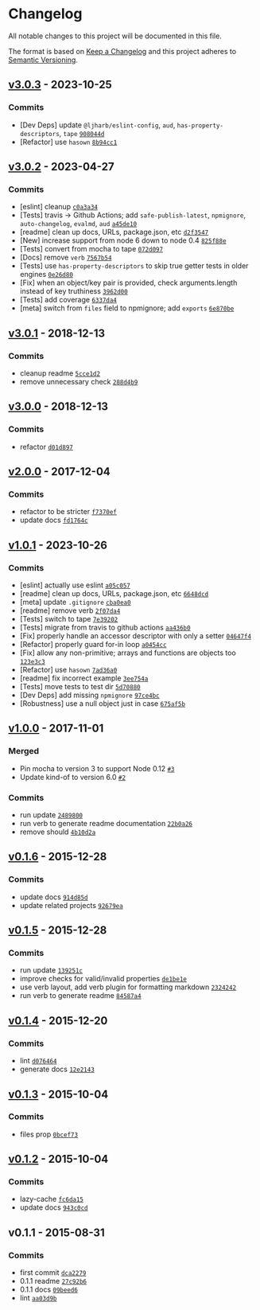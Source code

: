 # Changelog

All notable changes to this project will be documented in this file.

The format is based on [Keep a Changelog](https://keepachangelog.com/en/1.0.0/)
and this project adheres to [Semantic Versioning](https://semver.org/spec/v2.0.0.html).

## [v3.0.3](https://github.com/inspect-js/is-accessor-descriptor/compare/v3.0.2...v3.0.3) - 2023-10-25

### Commits

- [Dev Deps] update `@ljharb/eslint-config`, `aud`, `has-property-descriptors`, `tape` [`908044d`](https://github.com/inspect-js/is-accessor-descriptor/commit/908044d05559496cddf61b8f634641e879305f24)
- [Refactor] use `hasown` [`8b94cc1`](https://github.com/inspect-js/is-accessor-descriptor/commit/8b94cc153ba580143fe27bab0437199e873e58e3)

## [v3.0.2](https://github.com/inspect-js/is-accessor-descriptor/compare/v3.0.1...v3.0.2) - 2023-04-27

### Commits

- [eslint] cleanup [`c0a3a34`](https://github.com/inspect-js/is-accessor-descriptor/commit/c0a3a34eabaed6634dd674600df2c647688d3a31)
- [Tests] travis -&gt; Github Actions; add `safe-publish-latest`, `npmignore`, `auto-changelog`, `evalmd`, `aud` [`a45de10`](https://github.com/inspect-js/is-accessor-descriptor/commit/a45de10c8020a350df860c2c4fe7697a74cdb943)
- [readme] clean up docs, URLs, package.json, etc [`d2f3547`](https://github.com/inspect-js/is-accessor-descriptor/commit/d2f354741f4fecc8c0e1ed6a83d351028a2ce2ba)
- [New] increase support from node 6 down to node 0.4 [`825f88e`](https://github.com/inspect-js/is-accessor-descriptor/commit/825f88e69da75476b638e9879296a37d370ce9fd)
- [Tests] convert from mocha to tape [`072d097`](https://github.com/inspect-js/is-accessor-descriptor/commit/072d097f5bbe1d6383ec38c13bbe67b491c0c671)
- [Docs] remove `verb` [`7567b54`](https://github.com/inspect-js/is-accessor-descriptor/commit/7567b54961b87af9ae890584089f5f29f19d8537)
- [Tests] use `has-property-descriptors` to skip true getter tests in older engines [`0e26d80`](https://github.com/inspect-js/is-accessor-descriptor/commit/0e26d806b7f97e23f287eac39bb352e772ac3f3b)
- [Fix] when an object/key pair is provided, check arguments.length instead of key truthiness [`3962d00`](https://github.com/inspect-js/is-accessor-descriptor/commit/3962d006fbe65dce0bc0847e278af142829057cb)
- [Tests] add coverage [`6337da4`](https://github.com/inspect-js/is-accessor-descriptor/commit/6337da417af127694412e5f18ba853f47b9a4270)
- [meta] switch from `files` field to npmignore; add `exports` [`6e870be`](https://github.com/inspect-js/is-accessor-descriptor/commit/6e870be859d17221b11b8c9f2fcb3e8a1e649598)

## [v3.0.1](https://github.com/inspect-js/is-accessor-descriptor/compare/v3.0.0...v3.0.1) - 2018-12-13

### Commits

- cleanup readme [`5cce1d2`](https://github.com/inspect-js/is-accessor-descriptor/commit/5cce1d212f887f9b4afe2b29dd95d657e1ea210c)
- remove unnecessary check [`288d4b9`](https://github.com/inspect-js/is-accessor-descriptor/commit/288d4b9f407bd7a01a606456ac40b7c29d7fd407)

## [v3.0.0](https://github.com/inspect-js/is-accessor-descriptor/compare/v2.0.0...v3.0.0) - 2018-12-13

### Commits

- refactor [`d01d897`](https://github.com/inspect-js/is-accessor-descriptor/commit/d01d897175f09d3fb285a6bb22e4eb46a46a6045)

## [v2.0.0](https://github.com/inspect-js/is-accessor-descriptor/compare/v1.0.1...v2.0.0) - 2017-12-04

### Commits

- refactor to be stricter [`f7370ef`](https://github.com/inspect-js/is-accessor-descriptor/commit/f7370efe312e338c7f3175d76b973bdd838d0d27)
- update docs [`fd1764c`](https://github.com/inspect-js/is-accessor-descriptor/commit/fd1764c14dc6bfba668cb502dad57e5e03855ecf)

## [v1.0.1](https://github.com/inspect-js/is-accessor-descriptor/compare/v1.0.0...v1.0.1) - 2023-10-26

### Commits

- [eslint] actually use eslint [`a05c057`](https://github.com/inspect-js/is-accessor-descriptor/commit/a05c0576662de977798bcba0ffa037a1ffdb9f68)
- [readme] clean up docs, URLs, package.json, etc [`6648dcd`](https://github.com/inspect-js/is-accessor-descriptor/commit/6648dcde8c01fcb36f7d6aaa3f70e3563df54b67)
- [meta] update `.gitignore` [`cba0ea0`](https://github.com/inspect-js/is-accessor-descriptor/commit/cba0ea006594dd4583ba671c1643a1e96aaab7ff)
- [readme] remove verb [`2f07da4`](https://github.com/inspect-js/is-accessor-descriptor/commit/2f07da493d0c824b5738675999ea4a3db541c84e)
- [Tests] switch to tape [`7e39202`](https://github.com/inspect-js/is-accessor-descriptor/commit/7e392020781a23f4c1276e78da4bf8a798021d85)
- [Tests] migrate from travis to github actions [`aa436b0`](https://github.com/inspect-js/is-accessor-descriptor/commit/aa436b0bbeb03c1281e816445e4d495e582274c7)
- [Fix] properly handle an accessor descriptor with only a setter [`04647f4`](https://github.com/inspect-js/is-accessor-descriptor/commit/04647f45870a2d3a78e2ae8adf07b0e9d47e0fc9)
- [Refactor] properly guard for-in loop [`a0454cc`](https://github.com/inspect-js/is-accessor-descriptor/commit/a0454cca3ea0610c8cf5e0b70bd581689ded929a)
- [Fix] allow any non-primitive; arrays and functions are objects too [`123e3c3`](https://github.com/inspect-js/is-accessor-descriptor/commit/123e3c3da341a1a397e274805df88ed13646442f)
- [Refactor] use `hasown` [`7ad36a0`](https://github.com/inspect-js/is-accessor-descriptor/commit/7ad36a05be98c7f0ae3f4dc9b3a3df1fa392c7fd)
- [readme] fix incorrect example [`3ee754a`](https://github.com/inspect-js/is-accessor-descriptor/commit/3ee754af6cb65c690ccd9ade150b33e8ec2808f8)
- [Tests] move tests to test dir [`5d70880`](https://github.com/inspect-js/is-accessor-descriptor/commit/5d70880ae2256d1f5927dab02c0bf8fe78cafef3)
- [Dev Deps] add missing `npmignore` [`97ce4bc`](https://github.com/inspect-js/is-accessor-descriptor/commit/97ce4bca878e775672e3d7349906bd7fc7db5f24)
- [Robustness] use a null object just in case [`675af5b`](https://github.com/inspect-js/is-accessor-descriptor/commit/675af5b191ebe9e18fb65c0aecb2a5ae65a535e0)

## [v1.0.0](https://github.com/inspect-js/is-accessor-descriptor/compare/v0.1.6...v1.0.0) - 2017-11-01

### Merged

- Pin mocha to version 3 to support Node 0.12 [`#3`](https://github.com/inspect-js/is-accessor-descriptor/pull/3)
- Update kind-of to version 6.0 [`#2`](https://github.com/inspect-js/is-accessor-descriptor/pull/2)

### Commits

- run update [`2489800`](https://github.com/inspect-js/is-accessor-descriptor/commit/2489800869cbecf53e9bc3596916abf2e6008edb)
- run verb to generate readme documentation [`22b0a26`](https://github.com/inspect-js/is-accessor-descriptor/commit/22b0a2617ccbebd131247c29e3700ca860d37d06)
- remove should [`4b10d2a`](https://github.com/inspect-js/is-accessor-descriptor/commit/4b10d2aa721021d5f7af69c47f49a1691a8c3fcd)

## [v0.1.6](https://github.com/inspect-js/is-accessor-descriptor/compare/v0.1.5...v0.1.6) - 2015-12-28

### Commits

- update docs [`914d85d`](https://github.com/inspect-js/is-accessor-descriptor/commit/914d85d44b914b8b693889081942bf95ea172914)
- update related projects [`92679ea`](https://github.com/inspect-js/is-accessor-descriptor/commit/92679eab1c0eb16eef052218e309aa55b10ce606)

## [v0.1.5](https://github.com/inspect-js/is-accessor-descriptor/compare/v0.1.4...v0.1.5) - 2015-12-28

### Commits

- run update [`139251c`](https://github.com/inspect-js/is-accessor-descriptor/commit/139251c5225d7cdc2b6d16e5c6c713b515643ce8)
- improve checks for valid/invalid properties [`de1be1e`](https://github.com/inspect-js/is-accessor-descriptor/commit/de1be1e6250ca2f084f5d0ac43fed8dd4f607376)
- use verb layout, add verb plugin for formatting markdown [`2324242`](https://github.com/inspect-js/is-accessor-descriptor/commit/23242429e18e6f518318cf1568ec53c636bc1085)
- run verb to generate readme [`84587a4`](https://github.com/inspect-js/is-accessor-descriptor/commit/84587a4269640683049cb06aa75ae9e33165b5fe)

## [v0.1.4](https://github.com/inspect-js/is-accessor-descriptor/compare/v0.1.3...v0.1.4) - 2015-12-20

### Commits

- lint [`d076464`](https://github.com/inspect-js/is-accessor-descriptor/commit/d0764648b3428e7f01303ea7835e25be9d1b5c21)
- generate docs [`12e2143`](https://github.com/inspect-js/is-accessor-descriptor/commit/12e2143ca3d93ece7ae73ee3fcbdb8952d7c5091)

## [v0.1.3](https://github.com/inspect-js/is-accessor-descriptor/compare/v0.1.2...v0.1.3) - 2015-10-04

### Commits

- files prop [`0bcef73`](https://github.com/inspect-js/is-accessor-descriptor/commit/0bcef73f2c7c90be7e05f3dd56f02fbe67790897)

## [v0.1.2](https://github.com/inspect-js/is-accessor-descriptor/compare/v0.1.1...v0.1.2) - 2015-10-04

### Commits

- lazy-cache [`fc6da15`](https://github.com/inspect-js/is-accessor-descriptor/commit/fc6da15ecef4a18c20f102a412d596407bb86a5c)
- update docs [`943c0cd`](https://github.com/inspect-js/is-accessor-descriptor/commit/943c0cd4d709eff029fa3880560aec27c0d0f458)

## v0.1.1 - 2015-08-31

### Commits

- first commit [`dca2279`](https://github.com/inspect-js/is-accessor-descriptor/commit/dca22793793cf208e65d8daee9d949d76252b647)
- 0.1.1 readme [`27c92b6`](https://github.com/inspect-js/is-accessor-descriptor/commit/27c92b65b85b9bfb39945d646f223cbfd262ab41)
- 0.1.1 docs [`09beed6`](https://github.com/inspect-js/is-accessor-descriptor/commit/09beed68a3c5a5ea76128d5faf2933848181750d)
- lint [`aa03d9b`](https://github.com/inspect-js/is-accessor-descriptor/commit/aa03d9ba1e65e2e71be0add9de75d25cc981e9e2)
